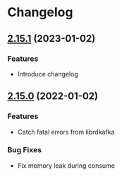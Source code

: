 # Changelog

## [2.15.1](https://github.com/mongodb/node-mongodb-native/compare/v4.12.1...v4.13.0) (2023-01-02)


### Features

* Introduce changelog 

## [2.15.0](https://github.com/mongodb/node-mongodb-native/compare/v4.12.1...v4.13.0) (2022-01-02)


### Features

* Catch fatal errors from librdkafka 

### Bug Fixes

* Fix memory leak during consume